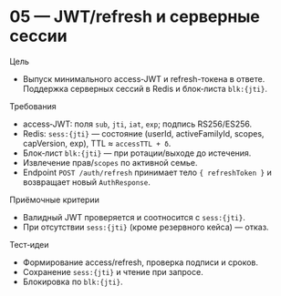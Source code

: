 # 05 — JWT/refresh и серверные сессии

Цель
- Выпуск минимального access‑JWT и refresh-токена в ответе. Поддержка серверных сессий в Redis и блок‑листа `blk:{jti}`.

Требования
- access‑JWT: поля `sub`, `jti`, `iat`, `exp`; подпись RS256/ES256.
- Redis: `sess:{jti}` — состояние (userId, activeFamilyId, scopes, capVersion, exp), TTL ≈ `accessTTL + δ`.
- Блок‑лист `blk:{jti}` — при ротации/выходе до истечения.
- Извлечение прав/`scopes` по активной семье.
- Endpoint `POST /auth/refresh` принимает тело `{ refreshToken }` и возвращает новый `AuthResponse`.

Приёмочные критерии
- Валидный JWT проверяется и соотносится с `sess:{jti}`.
- При отсутствии `sess:{jti}` (кроме резервного кейса) — отказ.

Тест‑идеи
- Формирование access/refresh, проверка подписи и сроков.
- Сохранение `sess:{jti}` и чтение при запросе.
- Блокировка по `blk:{jti}`.
